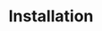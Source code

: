 ---
title: "Installation"
description: "COMING SOON!"
excerpt: ""
group: codefresh-autopilot
toc: true
---
